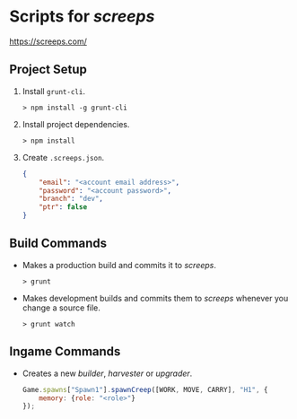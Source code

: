 Scripts for *screeps*
=====================

https://screeps.com/

Project Setup
-------------

 1. Install `grunt-cli`.

    ```console
    > npm install -g grunt-cli
    ```

 2. Install project dependencies.

    ```console
    > npm install
    ```

 3. Create `.screeps.json`.

    ```json
    {
        "email": "<account email address>",
        "password": "<account password>",
        "branch": "dev",
        "ptr": false
    }
    ```

Build Commands
--------------

 *  Makes a production build and commits it to *screeps*.

    ```console
    > grunt
    ```

 *  Makes development builds and commits them to *screeps* whenever you
    change a source file.

    ```console
    > grunt watch
    ```

Ingame Commands
---------------

 *  Creates a new *builder*, *harvester* or *upgrader*.

    ```js
    Game.spawns["Spawn1"].spawnCreep([WORK, MOVE, CARRY], "H1", {
        memory: {role: "<role>"}
    });
    ```
